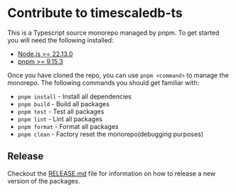 # Contribute to timescaledb-ts

This is a Typescript source monorepo managed by pnpm. To get started you will need the following installed:

- [Node.js >= 22.13.0](https://nodejs.org/en/)
- [pnpm >= 9.15.3](https://pnpm.io/installation)

Once you have cloned the repo, you can use `pnpm <command>` to manage the monorepo. The following commands you should get familiar with:

- `pnpm install` - Install all dependencies
- `pnpm build` - Build all packages
- `pnpm test` - Test all packages
- `pnpm lint` - Lint all packages
- `pnpm format` - Format all packages
- `pnpm clean` - Factory reset the monorepo(debugging purposes)

## Release

Checkout the [RELEASE.md](./RELEASE.md) file for information on how to release a new version of the packages.
